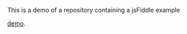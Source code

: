 This is a demo of a repository containing a jsFiddle example

[demo](http://jsfiddle.net/gh/get/angularJS/1.1.1/magneval/jsFiddleGithubDemo/tree/master/Demo/).
